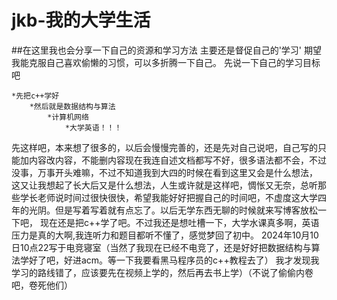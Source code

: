 # jkb-我的大学生活
##在这里我也会分享一下自己的资源和学习方法
    主要还是督促自己的'学习'
    期望我能克服自己喜欢偷懒的习惯，可以多折腾一下自己。
先说一下自己的学习目标吧<br>
    
    *先把c++学好
        *然后就是数据结构与算法
            *计算机网络
                *大学英语！！！
  先这样吧，本来想了很多的，以后会慢慢完善的，还是先对自己说吧，自己写的只能加内容改内容，不能删内容现在我连自述文档都写不好，很多语法都不会，不过没事，万事开头难嘛，不过不知道我到大四的时候在看到这里又会是什么想法，
  这又让我想起了长大后又是什么想法，人生或许就是这样吧，惆怅又无奈，总听那些学长老师说时间过很快很快，希望我能好好把握自己的时间吧，不虚度这大学四年的光阴。但是写着写着就有点忘了。以后无学东西无聊的时候就来写博客放松一下吧，
  现在还是把c++学了吧。不过我还是想吐槽一下，大学水课真多啊，英语压力是真的大啊,我连听力和题目都听不懂了，感觉梦回了初中。
        2024年10月10日10点22写于电竞寝室（当然了我现在已经不电竞了，还是好好把数据结构与算法学好了吧，好进acm。等一下我要看黑马程序员的c++教程去了）
        我才发现我学习的路线错了，应该要先在视频上学的，然后再去书上学）（不说了偷偷内卷吧，卷死他们）
